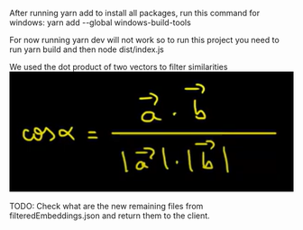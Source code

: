 After running yarn add to install all packages, run this command for windows: yarn add --global windows-build-tools

For now running yarn dev will not work so to run this project you need to run yarn build and then node dist/index.js

We used the dot product of two vectors to filter similarities
![Javatpoint](dot_product.png)

TODO: Check what are the new remaining files from filteredEmbeddings.json and return them to the client.
